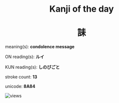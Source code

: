 <h1 align="center">Kanji of the day</h1>
<h1 align="center">誄</h1>
<p align="left">meaning(s): <b>condolence message</b></p>
<p align="left">ON reading(s): <b>ルイ</b></p>
<p align="left">KUN reading(s): <b>しのびごと</b></p>
<p align="left">stroke count: <b>13</b></p>
<p align="left">unicode: <b>8A84</b></p>
<p align="left"><img src="https://komarev.com/ghpvc/?username=tristanwagner-kanjioftheday&label=Views&color=0e75b6&style=flat" alt="views"/></p>
